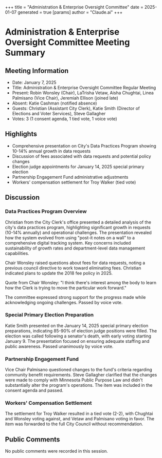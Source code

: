 +++
title = "Administration & Enterprise Oversight Committee"
date = 2025-01-07
 generated = true
[params]
  author = "Claude.ai"
+++

# Administration & Enterprise Oversight Committee Meeting Summary

## Meeting Information
- Date: January 7, 2025
- Title: Administration & Enterprise Oversight Committee Regular Meeting
- Present: Robin Wonsley (Chair), LaTrisha Vetaw, Aisha Chughtai, Linea Palmisano (Vice Chair), Jeremiah Ellison (joined late)
- Absent: Katie Cashman (notified absence)
- Guests: Christian (Assistant City Clerk), Katie Smith (Director of Elections and Voter Services), Steve Gallagher
- Votes: 3 (1 consent agenda, 1 tied vote, 1 voice vote)

## Highlights
- Comprehensive presentation on City's Data Practices Program showing 10-14% annual growth in data requests
- Discussion of fees associated with data requests and potential policy changes
- Election judge appointments for January 14, 2025 special primary election
- Partnership Engagement Fund administrative adjustments 
- Workers' compensation settlement for Troy Walker (tied vote)

## Discussion

### Data Practices Program Overview
Christian from the City Clerk's office presented a detailed analysis of the city's data practices program, highlighting significant growth in requests (10-14% annually) and operational challenges. The presentation revealed how the system evolved from using "post-it notes on a wall" to a comprehensive digital tracking system. Key concerns included sustainability of growth rates and department-level data management capabilities.

Chair Wonsley raised questions about fees for data requests, noting a previous council directive to work toward eliminating fees. Christian indicated plans to update the 2018 fee policy in 2025.

Quote from Chair Wonsley: "I think there's interest among the body to learn how the Clerk is trying to move the particular work forward."

The committee expressed strong support for the progress made while acknowledging ongoing challenges. Passed by voice vote.

### Special Primary Election Preparation
Katie Smith presented on the January 14, 2025 special primary election preparations, indicating 85-90% of election judge positions were filled. The election was called following a senator's death, with early voting starting January 9. The presentation focused on ensuring adequate staffing and public awareness. Passed unanimously by voice vote.

### Partnership Engagement Fund
Vice Chair Palmisano questioned changes to the fund's criteria regarding community benefit requirements. Steve Gallagher clarified that the changes were made to comply with Minnesota Public Purpose Law and didn't substantially alter the program's operations. The item was included in the consent agenda and passed.

### Workers' Compensation Settlement
The settlement for Troy Walker resulted in a tied vote (2-2), with Chughtai and Wonsley voting against, and Vetaw and Palmisano voting in favor. The item was forwarded to the full City Council without recommendation.

## Public Comments
No public comments were recorded in this session.
